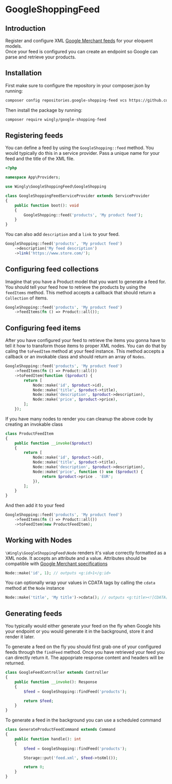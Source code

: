 # GoogleShoppingFeed

## Introduction 

Register and configure XML [Google Merchant feeds](https://support.google.com/merchants/answer/7439058?hl=en) for your eloquent models.  
Once your feed is configured you can create an endpoint so Google can parse and retrieve your products.  

## Installation 

First make sure to configure the repository in your composer.json by running:

```bash
composer config repositories.google-shopping-feed vcs https://github.com/Wingly-Company/google-shopping-feed
```

Then install the package by running:

```bash
composer require wingly/google-shopping-feed
```

## Registering feeds 

You can define a feed by using the `GoogleShopping::feed` method. You would typically do this in a service provider. 
Pass a unique name for your feed and the title of the XML file. 

```php 
<?php

namespace App\Providers;

use Wingly\GoogleShoppingFeed\GoogleShopping

class GoogleShoppingFeedServiceProvider extends ServiceProvider
{
    public function boot(): void
    {
        GoogleShopping::feed('products', 'My product feed');
    }
}
```

You can also add `description` and a `link` to your feed.

```php
GoogleShopping::feed('products', 'My product feed')
    ->description('My feed description')
    ->link('https://www.store.com/');
```

## Configuring feed collections  

Imagine that you have a Product model that you want to generate a feed for. 
You should tell your feed how to retrieve the products by using the `feedItems` method. This method accepts a callback that should return a `Collection` of items.  

```php
GoogleShopping::feed('products', 'My product feed')
    ->feedItems(fn () => Product::all());
```

## Configuring feed items   

After you have configured your feed to retrieve the items you gonna have to tell it how to transform those items to proper XML nodes.
You can do that by caling the `toFeedItem` method at your feed instance. This method accepts a callback or an invokable class and should return an array of `Nodes`.

```php 
GoogleShopping::feed('products', 'My product feed')
    ->feedItems(fn () => Product::all())
    ->toFeedItem(function ($product) {
        return [
            Node::make('id', $product->id),
            Node::make('title', $product->title),
            Node::make('description', $product->description),
            Node::make('price', $product->price),
        ];
    });
```

If you have many nodes to render you can cleanup the above code by creating an invokable class

```php 
class ProductFeedItem
{
    public function __invoke($product)
    {
        return [
            Node::make('id', $product->id),
            Node::make('title', $product->title),
            Node::make('description', $product->description),
            Node::make('price', function () use ($product) {
                return $product->price . 'EUR'; 
            }),
        ];
    }
}
```

And then add it to your feed

```php
GoogleShopping::feed('products', 'My product feed')
    ->feedItems(fn () => Product::all())
    ->toFeedItem(new ProductFeedItem);
```

## Working with Nodes

`\Wingly\GoogleShoppingFeed\Node` renders it's value correctly formatted as a XML node. It accepts an attribute and a value. 
Attributes should be compatible with [Google Merchant specifications](https://support.google.com/merchants/answer/7052112?hl=en&ref_topic=6324338)

```php
Node::make('id', 1); // outputs <g:id>1</g:id>
```
You can optionally wrap your values in CDATA tags by calling the `cdata` method at the `Node` instance 

```php
Node::make('title', 'My title')->cdata(); // outputs <g:title><![CDATA[My title]]></g:title>
```

## Generating feeds

You typically would either generate your feed on the fly when Google hits your endpoint or you would generate it in the background, store it and render it later.

To generate a feed on the fly you should first grab one of your configured feeds through the `findFeed` method. Once you have retrieved your feed you can directly return it. The appopriate response content and headers will be returned. 

```php 
class GoogleFeedController extends Controller 
{
    public function __invoke(): Response
    {
        $feed = GoogleShopping::findFeed('products');

        return $feed;
    }
}
```

To generate a feed in the background you can use a scheduled command  

```php 
class GenerateProductFeedCommand extends Command
{
    public function handle(): int
    {
        $feed = GoogleShopping::findFeed('products');

        Storage::put('feed.xml', $feed->toXml());

        return 0;
    }
}
```




